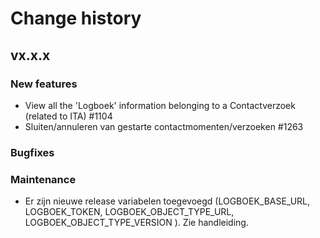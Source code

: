 # Change history

## vx.x.x

### New features
- View all the 'Logboek' information belonging to a Contactverzoek (related to ITA) #1104
- Sluiten/annuleren van gestarte contactmomenten/verzoeken #1263

### Bugfixes


### Maintenance
- Er zijn nieuwe release variabelen toegevoegd (LOGBOEK_BASE_URL, LOGBOEK_TOKEN, LOGBOEK_OBJECT_TYPE_URL, LOGBOEK_OBJECT_TYPE_VERSION ). Zie handleiding. 

